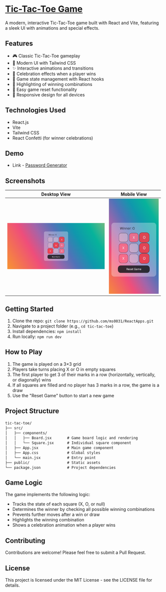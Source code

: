 # [Tic-Tac-Toe Game](https://tic-tac-toe-3vr.pages.dev/)

A modern, interactive Tic-Tac-Toe game built with React and Vite, featuring a sleek UI with animations and special effects.

## Features

- 🎮 Classic Tic-Tac-Toe gameplay
- 🎨 Modern UI with Tailwind CSS
- ✨ Interactive animations and transitions
- 🎉 Celebration effects when a player wins
- 🔄 Game state management with React hooks
- 🎯 Highlighting of winning combinations
- 🔄 Easy game reset functionality
- 📱 Responsive design for all devices

## Technologies Used

- React.js
- Vite
- Tailwind CSS
- React Confetti (for winner celebrations)

## Demo
- Link - [Password Generator](https://tic-tac-toe-3vr.pages.dev/)

## Screenshots
| Desktop View | Mobile View |
|--------------|-------------|
| ![Desktop](./public/screenshot-desktop.png) | ![Mobile](./public/screenshot-mobile.jpg) |


## Getting Started
1. Clone the repo: `git clone https://github.com/ms0031/ReactApps.git`
2. Navigate to a project folder (e.g., `cd tic-tac-toe`)
3. Install dependencies: `npm install`
4. Run locally: `npm run dev`

## How to Play
1. The game is played on a 3×3 grid
2. Players take turns placing X or O in empty squares
3. The first player to get 3 of their marks in a row (horizontally, vertically, or diagonally) wins
4. If all squares are filled and no player has 3 marks in a row, the game is a draw
5. Use the "Reset Game" button to start a new game

## Project Structure
```plaintext
tic-tac-toe/
├── src/
│   ├── components/
│   │   ├── Board.jsx       # Game board logic and rendering
│   │   └── Square.jsx      # Individual square component
│   ├── App.jsx             # Main game component
│   ├── App.css             # Global styles
│   └── main.jsx            # Entry point
├── public/                 # Static assets
└── package.json            # Project dependencies
```

## Game Logic
The game implements the following logic:

- Tracks the state of each square (X, O, or null)
- Determines the winner by checking all possible winning combinations
- Prevents further moves after a win or draw
- Highlights the winning combination
- Shows a celebration animation when a player wins

## Contributing
Contributions are welcome! Please feel free to submit a Pull Request.

## License
This project is licensed under the MIT License - see the LICENSE file for details.